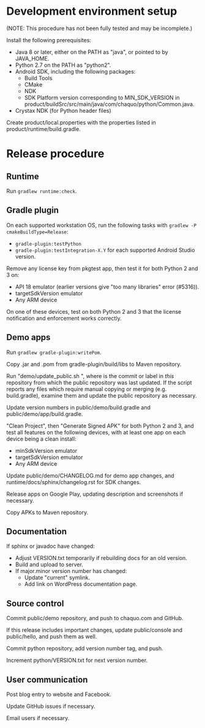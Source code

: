 # Development environment setup

(NOTE: This procedure has not been fully tested and may be incomplete.)

Install the following prerequisites:

* Java 8 or later, either on the PATH as "java", or pointed to by JAVA_HOME.
* Python 2.7 on the PATH as "python2".
* Android SDK, including the following packages:
   * Build Tools
   * CMake
   * NDK
   * SDK Platform version corresponding to MIN_SDK_VERSION in
     product/buildSrc/src/main/java/com/chaquo/python/Common.java.
* Crystax NDK (for Python header files)

Create product/local.properties with the properties listed in product/runtime/build.gradle.


# Release procedure

## Runtime

Run `gradlew runtime:check`.


## Gradle plugin

On each supported workstation OS, run the following tasks with `gradlew -P
cmakeBuildType=Release`:
* `gradle-plugin:testPython`
* `gradle-plugin:testIntegration-X.Y` for each supported Android Studio version.

Remove any license key from pkgtest app, then test it for both Python 2 and 3 on:
* API 18 emulator (earlier versions give "too many libraries" error (#5316)).
* targetSdkVersion emulator
* Any ARM device

On one of these devices, test on both Python 2 and 3 that the license notification and enforcement
works correctly.


## Demo apps

Run `gradlew gradle-plugin:writePom`.

Copy .jar and .pom from gradle-plugin/build/libs to Maven repository.

Run "demo/update_public.sh <since-commit>", where <since-commit> is the commit or label in
*this* repository from which the public repository was last updated. If the script reports any
files which require manual copying or merging (e.g. build.gradle), examine them and update the
public repository as necessary.

Update version numbers in public/demo/build.gradle and public/demo/app/build.gradle.

"Clean Project", then "Generate Signed APK" for both Python 2 and 3, and test all features on the
following devices, with at least one app on each device being a clean install:
* minSdkVersion emulator
* targetSdkVersion emulator
* Any ARM device

Update public/demo/CHANGELOG.md for demo app changes, and runtime/docs/sphinx/changelog.rst for
SDK changes.

Release apps on Google Play, updating description and screenshots if necessary.

Copy APKs to Maven repository.


## Documentation

If sphinx or javadoc have changed:

* Adjust VERSION.txt temporarily if rebuilding docs for an old version.
* Build and upload to server.
* If major.minor version number has changed:
  * Update "current" symlink.
  * Add link on WordPress documentation page.


## Source control

Commit public/demo repository, and push to chaquo.com and GitHub.

If this release includes important changes, update public/console and public/hello, and push
them as well.

Commit python repository, add version number tag, and push.

Increment python/VERSION.txt for next version number.


## User communication

Post blog entry to website and Facebook.

Update GitHub issues if necessary.

Email users if necessary.
